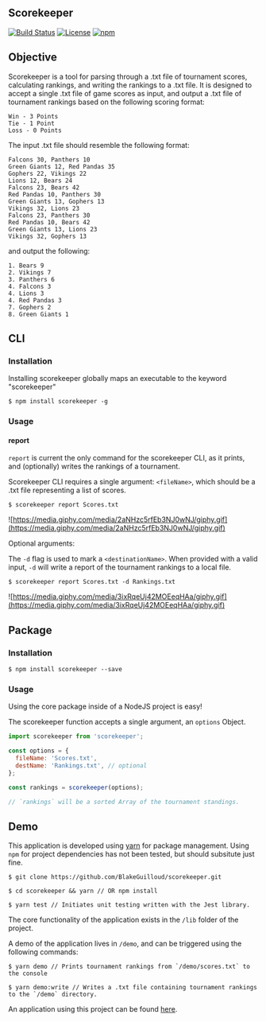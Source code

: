 ## Scorekeeper
[![Build Status](https://travis-ci.org/BlakeGuilloud/scorekeeper.svg?branch=master)](https://travis-ci.org/BlakeGuilloud/scorekeeper)
[![License](https://img.shields.io/npm/l/scorekeeper.svg)](https://github.com/BlakeGuilloud/scorekeeper/blob/master/LICENSE)
[![npm](https://img.shields.io/npm/v/scorekeeper.svg)](https://www.npmjs.com/package/scorekeeper)


## Objective
Scorekeeper is a tool for parsing through a .txt file of tournament scores, calculating rankings, and writing the rankings to a .txt file. It is designed to accept a single .txt file of game scores as input, and output a .txt file of tournament rankings based on the following scoring format:
```
Win - 3 Points
Tie - 1 Point
Loss - 0 Points
```

The input .txt file should resemble the following format:
```
Falcons 30, Panthers 10
Green Giants 12, Red Pandas 35
Gophers 22, Vikings 22
Lions 12, Bears 24
Falcons 23, Bears 42
Red Pandas 10, Panthers 30
Green Giants 13, Gophers 13
Vikings 32, Lions 23
Falcons 23, Panthers 30
Red Pandas 10, Bears 42
Green Giants 13, Lions 23
Vikings 32, Gophers 13
```

and output the following:
```
1. Bears 9
2. Vikings 7
3. Panthers 6
4. Falcons 3
4. Lions 3
4. Red Pandas 3
7. Gophers 2
8. Green Giants 1
```

## CLI
### Installation
Installing scorekeeper globally maps an executable to the keyword "scorekeeper"
```
$ npm install scorekeeper -g
```

### Usage
#### report
`report` is current the only command for the scorekeeper CLI, as it prints, and (optionally) writes the rankings of a tournament.

Scorekeeper CLI requires a single argument: `<fileName>`, which should be a .txt file representing a list of scores.

```
$ scorekeeper report Scores.txt
```

![https://media.giphy.com/media/2aNHzc5rfEb3NJ0wNJ/giphy.gif](https://media.giphy.com/media/2aNHzc5rfEb3NJ0wNJ/giphy.gif)

Optional arguments:

The `-d` flag is used to mark a `<destinationName>`. When provided with a valid input, `-d` will write a report of the tournament rankings to a local file.

```
$ scorekeeper report Scores.txt -d Rankings.txt
```

![https://media.giphy.com/media/3ixRqeUj42MOEeqHAa/giphy.gif](https://media.giphy.com/media/3ixRqeUj42MOEeqHAa/giphy.gif)

## Package
### Installation
```
$ npm install scorekeeper --save
```

### Usage
Using the core package inside of a NodeJS project is easy!

The scorekeeper function accepts a single argument, an `options` Object.

```javascript
import scorekeeper from 'scorekeeper';

const options = {
  fileName: 'Scores.txt',
  destName: 'Rankings.txt', // optional
};

const rankings = scorekeeper(options);

// `rankings` will be a sorted Array of the tournament standings.
```

## Demo
This application is developed using [yarn](https://yarnpkg.com/en/) for package management. Using `npm` for project dependencies has not been tested, but should subsitute just fine.

```
$ git clone https://github.com/BlakeGuilloud/scorekeeper.git

$ cd scorekeeper && yarn // OR npm install

$ yarn test // Initiates unit testing written with the Jest library.
```

The core functionality of the application exists in the `/lib` folder of the project.

A demo of the application lives in `/demo`, and can be triggered using the following commands:
```
$ yarn demo // Prints tournament rankings from `/demo/scores.txt` to the console

$ yarn demo:write // Writes a .txt file containing tournament rankings to the `/demo` directory.
```

An application using this project can be found [here](http://scorekeeper-app.com.s3-website-us-east-1.amazonaws.com/).
